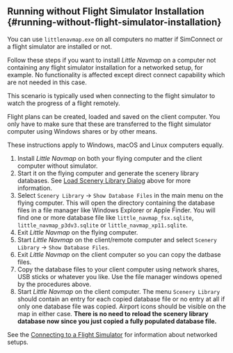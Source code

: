 ## Running without Flight Simulator Installation {#running-without-flight-simulator-installation}

You can use `littlenavmap.exe` on all computers no matter if SimConnect or a flight simulator are installed or not.

Follow these steps if you want to install _Little Navmap_ on a computer not containing any flight simulator installation for a networked setup, for example. No functionality is affected except direct connect capability which are not needed in this case.

This scenario is typically used when connecting to the flight simulator to watch the progress of a flight remotely.

Flight plans can be created, loaded and saved on the client computer. You only have to make sure that these are transferred to the flight simulator computer using Windows shares or by other means.

These instructions apply to Windows, macOS and Linux computers equally.

1.  Install _Little Navmap_ on both your flying computer and the client computer without simulator.
2.  Start it on the flying computer and generate the scenery library databases. See [Load Scenery Library Dialog](SCENERY.md) above for more information.
3.  Select `Scenery Library` -> `Show Database Files`  in the main menu on the flying computer. This will open the directory containing the database files in a file manager like Windows Explorer or Apple Finder. You will find one or more database file like `little_navmap_fsx.sqlite`, `little_navmap_p3dv3.sqlite` or `little_navmap_xp11.sqlite`.
4.  Exit _Little Navmap_ on the flying computer.
5.  Start _Little Navmap_ on the client/remote computer and select `Scenery Library` -> `Show Database Files`.
6.  Exit _Little Navmap_ on the client computer so you can copy the datbase files.
7.  Copy the database files to your client computer using network shares, USB sticks or whatever you like. Use the file manager windows opened by the procedures above.
8.  Start _Little Navmap_ on the client computer. The menu `Scenery Library` should contain an entry for each copied database file or no entry at all if only one database file was copied. Airport icons should be visible on the map in either case. **There is no need to reload the scenery library database now since you just copied a fully populated database file.**

See the [Connecting to a Flight Simulator](CONNECT.md#remote-connection) for information about networked setups.

